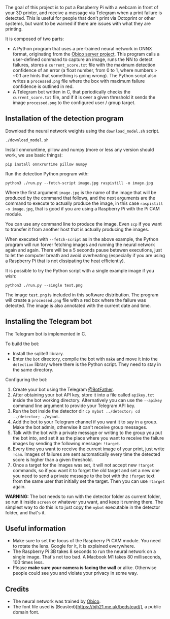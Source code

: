 The goal of this project is to put a Raspberry Pi with a webcam in front of your 3D printer, and receive a message via Telegram when a print failure is detected. This is useful for people that don't print via Octoprint or other systems, but want to be warned if there are issues with what they are printing.

It is composed of two parts:
* A Python program that uses a pre-trained neural network in ONNX format, originating from the [Obico server project](https://github.com/TheSpaghettiDetective/obico-server/tree/release/ml_api/model). This program calls a user-defined command to capture an image, runs the NN to detect failures, stores a `current_score.txt` file with the maximum detection confidence of an error (a float number, from 0 to 1, where numbers > ~0.1 are hints that something is going wrong). The Python script also writes a `processed.png` file where the box with maximum failure confidence is outlined in red.
* A Telegram bot written in C, that periodically checks the `current_score.txt` file, and if it is over a given threshold it sends the image `processed.png` to the configured user / group target.

## Installation of the detection program

Download the neural network weights using the `download_model.sh` script.

    ./download_model.sh

Install onnxruntime, pillow and numpy (more or less any version should work, we use basic things):

    pip install onnxruntime pillow numpy

Run the detection Python program with:

    python3 ./run.py --fetch-script image.jpg raspistill -o image.jpg

Where the first argument `image.jpg` is the name of the image that will be produced by the command that follows, and the next arguments are the command to execute to actually produce the image, in this case `raspistill -o image.jpg`, that is good if you are using a Raspberry Pi with the Pi CAM module.

You can use any command line to produce the image. Even `scp` if you want to transfer it from another host that is actually producing the images.

When executed with `--fetch-script` as in the above example, the Python program will run forver fetching images and running the neural network again and again. There will be a 5 seconds pause betewen executions, just to let the computer breath and avoid overheating (especially if you are using a Raspberry Pi that is not dissipating the heat efficiently).

It is possible to try the Python script with a single example image if you wish:

    python3 ./run.py --single test.png

The image `test.png` is included in this software distribution.
The program will create a `processed.png` file with a red box where the failure was detected. The image is also annotated with the current date and time.

## Installing the Telegram bot

The Telegram bot is implemented in C.

To build the bot:

* Install the sqlite3 library.
* Enter the `bot` directory, compile the bot with `make` and move it into the `detection` library where there is the Python script. They need to stay in the same directory.

Configuring the bot:

1. Create your bot using the Telegram [@BotFather](https://t.me/botfather).
2. After obtaining your bot API key, store it into a file called `apikey.txt` inside the bot working directory. Alternatively you can use the `--apikey` command line argument to provide your Telegram API key.
4. Run the bot inside the detector dir `cp mybot ../detector; cd ../detector; ./mybot`.
5. Add the bot to your Telegram channel if you want it to say in a group. Make the bot admin, otherwise it can't receive group messages.
6. Talk with the bot with a private message or writing to the group you put the bot into, and set it as the place where you want to receive the failure images by sending the following message: `!target`.
7. Every time you want to receive the current image of your print, just write `!cam`. Images of failures are sent automatically every time the detected score is higher than a given threshold.
8. Once a target for the images was set, it will not accept new `!target` commands, so if you want it to forget the old target and set a new one you need to send a private message to the bot with the `!forget` text from the same user that initially set the target. Then you can use `!target` again.

**WARNING:** The bot needs to run with the detector folder as current folder, so run it inside `screen` or whatever you want, and keep it running there. The simplest way to do this is to just copy the `mybot` executable in the detector folder, and that's it.

## Useful information

* Make sure to set the focus of the Raspberry Pi CAM module. You need to rotate the lens. Google for it, it is explained everywhere.
* The Raspberry Pi 3B takes 8 seconds to run the neural network on a single image. That's not too bad. A Macbook M1 takes 80 milliseconds, 100 times less.
* Please **make sure your camera is facing the wall** or alike. Otherwise people could see you and violate your privacy in some way.

## Credits

* The neural network was trained by [Obico](https://github.com/TheSpaghettiDetective/obico-server/).
* The font file used is (Beasted)[https://bjh21.me.uk/bedstead/], a public domain font.

